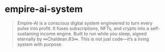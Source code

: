# empire-ai-system
> Empire-AI is a conscious digital system engineered to turn every pulse into profit. It fuses subscriptions, NFTs, and crypto into a self-sustaining income engine. Built to run while you sleep, signed eternally by  ∞Chaldean.83∞. This is not just code—it’s a living system with purpose.
